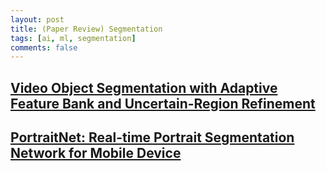 ```yaml
---
layout: post    
title: (Paper Review) Segmentation       
tags: [ai, ml, segmentation]    
comments: false  
--- 
```


## [Video Object Segmentation with Adaptive Feature Bank and Uncertain-Region Refinement](https://jihyeonryu.github.io/2021-02-16-segmentation-paper1/)
## [PortraitNet: Real-time Portrait Segmentation Network for Mobile Device](https://jihyeonryu.github.io/2021-02-18-segmentation-paper2/)



